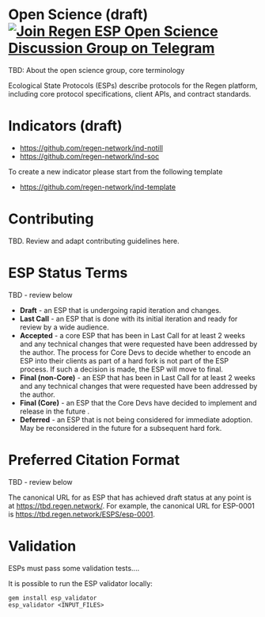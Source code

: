 # Open Science (draft) [![Join Regen ESP Open Science Discussion Group on Telegram](https://patrolavia.github.io/telegram-badge/chat.png)](https://t.me/joinchat/HsbSJhBNvOhSienO_x6Z1g)
TBD: About the open science group, core terminology

Ecological State Protocols (ESPs) describe protocols for the Regen platform, including core protocol specifications, client APIs, and contract standards.

<!-- A browsable version of all current and draft Indicators can be found on [the official ESP site](tbd). -->
# Indicators (draft)
- https://github.com/regen-network/ind-notill
- https://github.com/regen-network/ind-soc

To create a new indicator please start from the following template
- https://github.com/regen-network/ind-template

# Contributing
TBD. Review and adapt contributing guidelines here. 

<!-- 
 1. Review [ESP-0001](ESPS/esp-0001.md).
 2. Fork the repository by clicking "Fork" in the top right.
 3. Add your ESP to your fork of the repository. There is a [template ESP here](esp-XXXX.md).
 4. Submit a Pull Request to Regen Networks's [ESPs repository](https://github.com/regen-network/ESPs).

Your first PR should be a first draft of the final ESP. It must meet the formatting criteria enforced by the build (largely, correct metadata in the header). An editor will manually review the first PR for a new ESP and assign it a number before merging it. Make sure you include a `discussions-to` header with the URL to a discussion forum or open GitHub issue where people can discuss the ESP as a whole.

If your ESP requires images, the image files should be included in a subdirectory of the `assets` folder for that ESP as follows: `assets/esp-X` (for esp **X**). When linking to an image in the ESP, use relative links such as `../assets/esp-X/image.png`.

Once your first PR is merged, we have a bot that helps out by automatically merging PRs to draft ESPs. For this to work, it has to be able to tell that you own the draft being edited. Make sure that the 'author' line of your ESP contains either your Github username or your email address inside <triangular brackets>. If you use your email address, that address must be the one publicly shown on [your GitHub profile](https://github.com/settings/profile).

When you believe your ESP is mature and ready to progress past the draft phase, you should do one of two things:

 - **For a Standards Track ESP of type Core**, ask to have your issue added to [the agenda of an upcoming Regen Open Science meeting](tbd), where it can be discussed for inclusion in a future release. If implementers agree to include it, the ESP editors will update the state of your ESP to 'Accepted'.
 - **For all other ESPs**, open a PR changing the state of your ESP to 'Final'. An editor will review your draft and ask if anyone objects to its being finalised. If the editor decides there is no rough consensus - for instance, because contributors point out significant issues with the ESP - they may close the PR and request that you fix the issues in the draft before trying again.
-->
# ESP Status Terms
TBD - review below

- **Draft** - an ESP that is undergoing rapid iteration and changes.
- **Last Call** - an ESP that is done with its initial iteration and ready for review by a wide audience.
- **Accepted** - a core ESP that has been in Last Call for at least 2 weeks and any technical changes that were requested have been addressed by the author. The process for Core Devs to decide whether to encode an ESP into their clients as part of a hard fork is not part of the ESP process. If such a decision is made, the ESP will move to final.
- **Final (non-Core)** - an ESP that has been in Last Call for at least 2 weeks and any technical changes that were requested have been addressed by the author.
- **Final (Core)** - an ESP that the Core Devs have decided to implement and release in the future . 
- **Deferred** - an ESP that is not being considered for immediate adoption. May be reconsidered in the future for a subsequent hard fork.

# Preferred Citation Format
TBD - review below

The canonical URL for as ESP that has achieved draft status at any point is at https://tbd.regen.network/. For example, the canonical URL for ESP-0001 is https://tbd.regen.network/ESPS/esp-0001.

# Validation

ESPs must pass some validation tests....

It is possible to run the ESP validator locally:
```
gem install esp_validator
esp_validator <INPUT_FILES>
```
